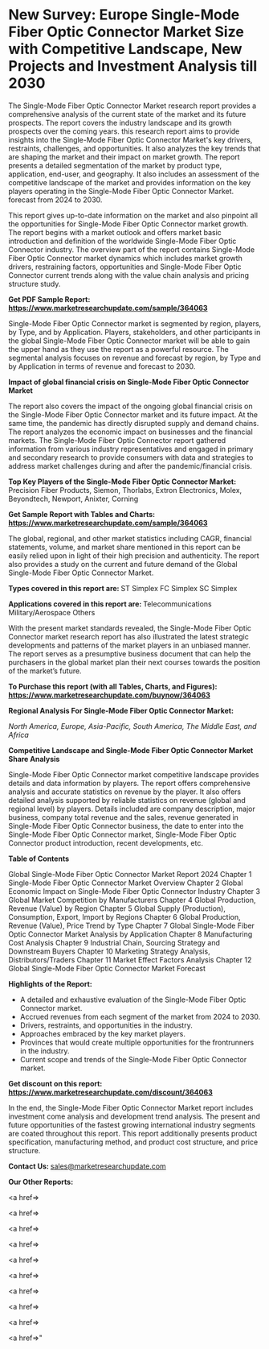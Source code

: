 # New Survey: Europe Single-Mode Fiber Optic Connector Market Size with Competitive Landscape, New Projects and Investment Analysis till 2030

The Single-Mode Fiber Optic Connector Market research report provides a comprehensive analysis of the current state of the market and its future prospects. The report covers the industry landscape and its growth prospects over the coming years. this research report aims to provide insights into the Single-Mode Fiber Optic Connector Market's key drivers, restraints, challenges, and opportunities. It also analyzes the key trends that are shaping the market and their impact on market growth. The report presents a detailed segmentation of the market by product type, application, end-user, and geography. It also includes an assessment of the competitive landscape of the market and provides information on the key players operating in the Single-Mode Fiber Optic Connector Market. forecast from 2024 to 2030.

This report gives up-to-date information on the market and also pinpoint all the opportunities for Single-Mode Fiber Optic Connector market growth. The report begins with a market outlook and offers market basic introduction and definition of the worldwide Single-Mode Fiber Optic Connector industry. The overview part of the report contains Single-Mode Fiber Optic Connector market dynamics which includes market growth drivers, restraining factors, opportunities and Single-Mode Fiber Optic Connector current trends along with the value chain analysis and pricing structure study.

<strong><b>Get PDF Sample Report: <a href=https://www.marketresearchupdate.com/sample/364063>https://www.marketresearchupdate.com/sample/364063</a></b></strong>

Single-Mode Fiber Optic Connector market is segmented by region, players, by Type, and by Application. Players, stakeholders, and other participants in the global Single-Mode Fiber Optic Connector market will be able to gain the upper hand as they use the report as a powerful resource. The segmental analysis focuses on revenue and forecast by region, by Type and by Application in terms of revenue and forecast to 2030.

<strong><b>Impact of global financial crisis on Single-Mode Fiber Optic Connector Market</b></strong>

The report also covers the impact of the ongoing global financial crisis on the Single-Mode Fiber Optic Connector market and its future impact. At the same time, the pandemic has directly disrupted supply and demand chains. The report analyzes the economic impact on businesses and the financial markets. The Single-Mode Fiber Optic Connector report gathered information from various industry representatives and engaged in primary and secondary research to provide consumers with data and strategies to address market challenges during and after the pandemic/financial crisis.

<strong><b>Top Key Players of the Single-Mode Fiber Optic Connector Market:
</b></strong>Precision Fiber Products, Siemon, Thorlabs, Extron Electronics, Molex, Beyondtech, Newport, Anixter, Corning<strong><b>
</b></strong>

<strong><b>Get Sample Report with Tables and Charts: <a href=https://www.marketresearchupdate.com/sample/364063>https://www.marketresearchupdate.com/sample/364063</a></b></strong>

The global, regional, and other market statistics including CAGR, financial statements, volume, and market share mentioned in this report can be easily relied upon in light of their high precision and authenticity. The report also provides a study on the current and future demand of the Global Single-Mode Fiber Optic Connector Market.

<strong><b>Types covered in this report are:
</b></strong>ST Simplex
FC Simplex
SC Simplex<strong><b>
</b></strong>

<strong><b>Applications covered in this report are:
</b></strong>Telecommunications
Military/Aerospace
Others<strong><b>
</b></strong>

With the present market standards revealed, the Single-Mode Fiber Optic Connector market research report has also illustrated the latest strategic developments and patterns of the market players in an unbiased manner. The report serves as a presumptive business document that can help the purchasers in the global market plan their next courses towards the position of the market’s future.

<strong><b>To Purchase this report (with all Tables, Charts, and Figures): <a href=https://www.marketresearchupdate.com/buynow/364063>https://www.marketresearchupdate.com/buynow/364063</a></b></strong>

<strong><b>Regional Analysis For Single-Mode Fiber Optic Connector Market:</b></strong>

<em><i>North America, Europe, Asia-Pacific, South America, The Middle East, and Africa</i></em>

<strong><b>Competitive Landscape and Single-Mode Fiber Optic Connector Market Share Analysis</b></strong>

Single-Mode Fiber Optic Connector market competitive landscape provides details and data information by players. The report offers comprehensive analysis and accurate statistics on revenue by the player. It also offers detailed analysis supported by reliable statistics on revenue (global and regional level) by players. Details included are company description, major business, company total revenue and the sales, revenue generated in Single-Mode Fiber Optic Connector business, the date to enter into the Single-Mode Fiber Optic Connector market, Single-Mode Fiber Optic Connector product introduction, recent developments, etc.

<strong><b>Table of Contents</b></strong>

Global Single-Mode Fiber Optic Connector Market Report 2024
Chapter 1 Single-Mode Fiber Optic Connector Market Overview
Chapter 2 Global Economic Impact on Single-Mode Fiber Optic Connector Industry
Chapter 3 Global Market Competition by Manufacturers
Chapter 4 Global Production, Revenue (Value) by Region
Chapter 5 Global Supply (Production), Consumption, Export, Import by Regions
Chapter 6 Global Production, Revenue (Value), Price Trend by Type
Chapter 7 Global Single-Mode Fiber Optic Connector Market Analysis by Application
Chapter 8 Manufacturing Cost Analysis
Chapter 9 Industrial Chain, Sourcing Strategy and Downstream Buyers
Chapter 10 Marketing Strategy Analysis, Distributors/Traders
Chapter 11 Market Effect Factors Analysis
Chapter 12 Global Single-Mode Fiber Optic Connector Market Forecast

<strong><b>Highlights of the Report:</b></strong>

- A detailed and exhaustive evaluation of the Single-Mode Fiber Optic Connector market.
- Accrued revenues from each segment of the market from 2024 to 2030.
- Drivers, restraints, and opportunities in the industry.
- Approaches embraced by the key market players.
- Provinces that would create multiple opportunities for the frontrunners in the industry.
- Current scope and trends of the Single-Mode Fiber Optic Connector market.

<strong><b>Get discount on this report: <a href=https://www.marketresearchupdate.com/discount/364063>https://www.marketresearchupdate.com/discount/364063</a></b></strong>

In the end, the Single-Mode Fiber Optic Connector Market report includes investment come analysis and development trend analysis. The present and future opportunities of the fastest growing international industry segments are coated throughout this report. This report additionally presents product specification, manufacturing method, and product cost structure, and price structure.

<strong><b>Contact Us:
</b></strong>sales@marketresearchupdate.com

<strong>Our Other Reports:</strong>

<a href=></a>

<a href=></a>

<a href=></a>

<a href=></a>

<a href=></a>

<a href=></a>

<a href=></a>

<a href=></a>

<a href=></a>

<a href=></a>"
